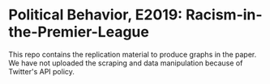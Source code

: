# Political Behavior, E2019: Racism-in-the-Premier-League
This repo contains the replication material to produce graphs in the paper. We have not uploaded the scraping and data manipulation because of Twitter's API policy.

<code>

